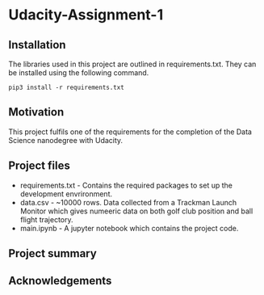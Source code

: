 # Udacity-Assignment-1
 
## Installation

The libraries used in this project are outlined in requirements.txt. They can be installed using the following command.

```pip3 install -r requirements.txt```


## Motivation

This project fulfils one of the requirements for the completion of the Data Science nanodegree with Udacity.


## Project files

- requirements.txt - Contains the required packages to set up the development envrironment.
- data.csv - ~10000 rows. Data collected from a Trackman Launch Monitor which gives numeeric data on both golf club position and ball flight trajectory.
- main.ipynb - A jupyter notebook which contains the project code.

## Project summary

## Acknowledgements
